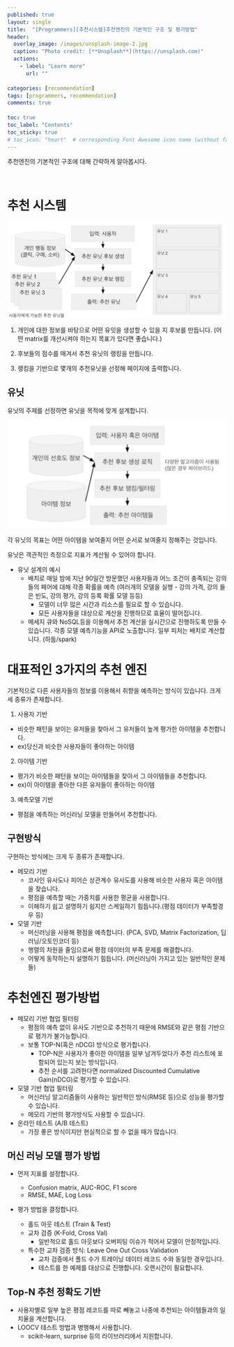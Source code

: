 ```yaml
---
published: true
layout: single
title:  "[Programmers][추천시스템]추천엔진의 기본적인 구조 및 평가방법"
header:
  overlay_image: /images/unsplash-image-2.jpg
  caption: "Photo credit: [**Unsplash**](https://unsplash.com)"
  actions:
    - label: "Learn more"
      url: ""
      
categories: [recommendation]
tags: [programmers, recommendation]
comments: true

toc: true
toc_label: "Contents"
toc_sticky: true
# toc_icon: "heart"  # corresponding Font Awesome icon name (without fa prefix)
---
```


추천엔진의 기본적인 구조에 대해 간략하게 알아봅시다.
&nbsp;

&nbsp;

# 추천 시스템

![](/images/2021-07/97/1.png)

1. 개인에 대한 정보를 바탕으로 어떤 유잇을 생성할 수 있을 지 후보를 만듭니다. 
 (어떤 matrix를 개선시켜야 하는지 목표가 있다면 좋습니다.)

2. 후보들의 점수를 매겨서 추천 유닛의 랭킹을 만듭니다. 

3. 랭킹을 기반으로 몇개의 추천유닛을 선정해 페이지에 출력합니다. 

## 유닛

유닛의 주제를 선정하면 유닛을 목적에 맞게 설계합니다.

![](/images/2021-07/97/2.png)

각 유닛의 목표는 어떤 아이템을 보여줄지 어떤 순서로 보여줄지 정해주는 것입니다.

유닛은 객관적인 측정으로 지표가 계산될 수 있어야 합니다. 

- 유닛 설계의 예시
    - 배치로 매일 밤에 지난 90일간 방문했던 사용자들과 어느 조건이 충족되는 강의들의 페어에 대해 각종 확률을 예측 (여러개의 모델을 실행 - 강의 가격, 강의 들은 빈도, 강의 평가, 강의 등록 확률 모델 등등)
        - 모델이 너무 많은 시간과 리소스를 필요로 할 수 있습니다. 
        - 모든 사용자들을 대상으로 계산을 진행하므로 효율이 떨어집니다. 
    - 메세지 큐와 NoSQL등을 이용해서 추천 계산을 실시간으로 진행하도록 만들 수 있습니다. 각종 모델 예측기능을 API로 노출합니다. 일부 피처는 배치로 계산합니다. (하둡/spark)

    
# 대표적인 3가지의 추천 엔진 

기본적으로 다른 사용자들의 정보를 이용해서 취향을 예측하는 방식이 있습니다. 
크게 세 종류가 존재합니다. 
1. 사용자 기반
- 비슷한 패턴을 보이는 유저들을 찾아서 그 유저들이 높게 평가한 아이템을 추천합니다. 
- ex)당신과 비슷한 사용자들이 좋아하는 아이템
2. 아이템 기반
- 평가가 비슷한 패턴을 보이는 아이템들을 찾아서 그 아이템들을 추천합니다. 
- ex)이 아이템을 좋아한 다른 유저들이 좋아하는 아이템 
3. 예측모델 기반 
- 평점을 예측하는 머신러닝 모델을 만들어서 추천합니다. 

## 구현방식 

구현하는 방식에는 크게 두 종류가 존재합니다. 

- 메모리 기반
    - 코사인 유사도나 피어슨 상관계수 유사도를 사용해 비슷한 사용자 혹은 아이템을 찾습니다. 
    - 평점을 예측할 때는 가중치를 사용한 평균을 사용합니다. 
    - 이해하기 쉽고 설명하기 쉽지만 스케일하기 힘듭니다.(평점 데이터가 부족할경우 등)
- 모델 기반
    - 머신러닝을 사용해 평점을 예측합니다. (PCA, SVD, Matrix Factorization, 딥러닝/오토인코더 등)
    - 행렬의 차원을 줄임으로써 평점 데이터의 부족 문제를 해결합니다.
    - 어떻게 동작하는지 설명하기 힘듭니다. (머신러닝이 가지고 있는 일반적인 문제들)

# 추천엔진 평가방법

- 메모리 기반 협업 필터링
    - 평점의 예측 없이 유사도 기반으로 추천하기 때문에 RMSE와 같은 평점 기반으로 평가가 불가능합니다.
    - 보통 TOP-N(혹은 nDCG) 방식으로 평가합니다.
        - TOP-N은 사용자가 좋아한 아이템을 일부 남겨두었다가 추천 리스트에 포함되어 있는지 보는 방식입니다. 
        - 추천 순서를 고려한다면 normalized Discounted Cumulative Gain(nDCG)로 평가할 수 있습니다. 
- 모델 기반 협업 필터링
    - 머신러닝 알고리즘들이 사용하는 일반적인 방식(RMSE 등)으로 성능을 평가할 수 있습니다. 
    - 메모리 기반의 평가방식도 사용할 수 있습니다. 
- 온라인 테스트 (A/B 테스트)
    - 가장 좋은 방식이지만 현실적으로 할 수 없을 때가 많습니다. 

## 머신 러닝 모델 평가 방법

- 먼저 지표를 설정합니다. 
    - Confusion matrix, AUC-ROC, F1 score
    - RMSE, MAE, Log Loss

- 평가 방법을 결정합니다. 
    - 홀드 아웃 테스트 (Train & Test)
    - 교차 검증 (K-Fold, Cross Val)
        - 일반적으로 홀드 아웃보다 오버피팅 이슈가 적어서 모델이 안정적입니다. 
    - 특수한 교차 검증 방식: Leave One Out Cross Validation
        - 교차 검증에서 폴드 수가 트레이닝 데이터 레코드 수와 동일한 경우입니다. 
        - 테스트를 한 예제를 대상으로 진행합니다. 오랜시간이 필요합니다.

## Top-N 추천 정확도 기반
- 사용자별로 일부 높은 평점 레코드를 따로 빼놓고 나중에 추천되는 아이템들과의 일치율을 계산합니다.
- LOOCV 테스트 방법과 병행해서 사용합니다. 
    - scikit-learn, surprise 등의 라이브러리에서 지원합니다. 


        
        





